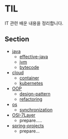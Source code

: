 # TIL
IT 관련 배운 내용을 정리합니다.



## Section

- [java](./java)
  - [effective-java](./java/effective-java)
  - [jvm](./java/jvm)
  - [bytecode](./java/bytecode)
- [cloud](./cloud)
  - [container](./cloud/container)
  - [kubernetes](./cloud/kubernetes)
- [OOP](./OOP)
  - [design-pattern](./OOP/design-pattern)
  - [refactoring](./OOP/refactoring)
- [os](./os)
  - [synchronization](./os/synchronization)
- [OSI-7Layer](./OSI-7Layer)
  - prepare.....
- [spring-projects](./spring-projects)
  - prepare...
